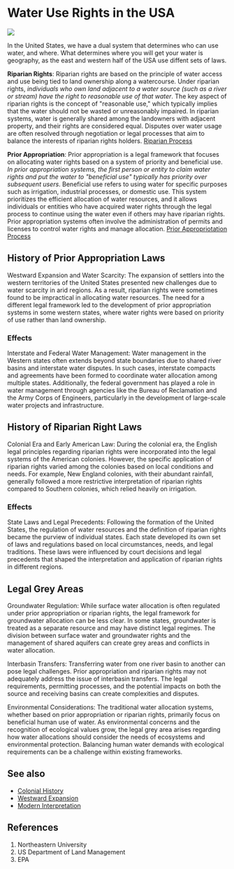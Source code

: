 # Water Use Rights in the USA
![](https://www.google.com/imgres?imgurl=https%3A%2F%2Fwww.epa.gov%2Fsites%2Fdefault%2Ffiles%2Fstyles%2Fsmall%2Fpublic%2F2017-02%2Fws-ourwater-water-pie-chart-version-two_0.png%3Fitok%3Dgoc5N4hc&tbnid=4DtmyJMx_uLqIM&vet=12ahUKEwii0Jux-Or_AhXrNUQIHSUYCG8QMygAegUIARDoAQ..i&imgrefurl=https%3A%2F%2Fwww.epa.gov%2Fwatersense%2Fhow-we-use-water&docid=244mk1WTxjdvuM&w=274&h=329&q=water%20use&ved=2ahUKEwii0Jux-Or_AhXrNUQIHSUYCG8QMygAegUIARDoAQ)

In the United States, we have a dual system that determines who can use water, and where. What determines where you will get your water is geography, as the east and western half of the USA use diffent sets of laws. 

**Riparian Rights**: Riparian rights are based on the principle of water access and use being tied to land ownership along a watercourse. Under riparian rights, *individuals who own land adjacent to a water source (such as a river or stream) have the right to reasonable use of that water*. The key aspect of riparian rights is the concept of "reasonable use," which typically implies that the water should not be wasted or unreasonably impaired. In riparian systems, water is generally shared among the landowners with adjacent property, and their rights are considered equal. Disputes over water usage are often resolved through negotiation or legal processes that aim to balance the interests of riparian rights holders. [Riparian Process](https://i0.wp.com/mavensnotebook.com/wp-content/uploads/2020/05/Water-Transfer-Dkt.-1-Complaint_Page_07.jpg?ssl=1)

**Prior Appropriation**: Prior appropriation is a legal framework that focuses on allocating water rights based on a system of priority and beneficial use. *In prior appropriation systems, the first person or entity to claim water rights and put the water to "beneficial use" typically has priority over subsequent users*. Beneficial use refers to using water for specific purposes such as irrigation, industrial processes, or domestic use. This system prioritizes the efficient allocation of water resources, and it allows individuals or entities who have acquired water rights through the legal process to continue using the water even if others may have riparian rights. Prior appropriation systems often involve the administration of permits and licenses to control water rights and manage allocation. [Prior Appropriotation Process](https://coyotegulch.blog/wp-content/uploads/2015/12/priorappropriationimagestateoforegon.jpg)


## History of Prior Appropriation Laws
Westward Expansion and Water Scarcity: The expansion of settlers into the western territories of the United States presented new challenges due to water scarcity in arid regions. As a result, riparian rights were sometimes found to be impractical in allocating water resources. The need for a different legal framework led to the development of prior appropriation systems in some western states, where water rights were based on priority of use rather than land ownership.

### Effects
Interstate and Federal Water Management: Water management in the Western states often extends beyond state boundaries due to shared river basins and interstate water disputes. In such cases, interstate compacts and agreements have been formed to coordinate water allocation among multiple states. Additionally, the federal government has played a role in water management through agencies like the Bureau of Reclamation and the Army Corps of Engineers, particularly in the development of large-scale water projects and infrastructure.

## History of Riparian Right Laws
Colonial Era and Early American Law: During the colonial era, the English legal principles regarding riparian rights were incorporated into the legal systems of the American colonies. However, the specific application of riparian rights varied among the colonies based on local conditions and needs. For example, New England colonies, with their abundant rainfall, generally followed a more restrictive interpretation of riparian rights compared to Southern colonies, which relied heavily on irrigation.

### Effects
State Laws and Legal Precedents: Following the formation of the United States, the regulation of water resources and the definition of riparian rights became the purview of individual states. Each state developed its own set of laws and regulations based on local circumstances, needs, and legal traditions. These laws were influenced by court decisions and legal precedents that shaped the interpretation and application of riparian rights in different regions.


## Legal Grey Areas
Groundwater Regulation: While surface water allocation is often regulated under prior appropriation or riparian rights, the legal framework for groundwater allocation can be less clear. In some states, groundwater is treated as a separate resource and may have distinct legal regimes. The division between surface water and groundwater rights and the management of shared aquifers can create grey areas and conflicts in water allocation.

Interbasin Transfers: Transferring water from one river basin to another can pose legal challenges. Prior appropriation and riparian rights may not adequately address the issue of interbasin transfers. The legal requirements, permitting processes, and the potential impacts on both the source and receiving basins can create complexities and disputes.

Environmental Considerations: The traditional water allocation systems, whether based on prior appropriation or riparian rights, primarily focus on beneficial human use of water. As environmental concerns and the recognition of ecological values grow, the legal grey area arises regarding how water allocations should consider the needs of ecosystems and environmental protection. Balancing human water demands with ecological requirements can be a challenge within existing frameworks.



## See also
- [Colonial History](https://en.wikipedia.org/wiki/Riparian_water_rights)
- [Westward Expansion](https://en.wikipedia.org/wiki/Prior-appropriation_water_rights)
- [Modern Interpretation](https://law.northeastern.edu/wp-content/uploads/2021/04/phrge-water-primer.pdf)

## References
1. Northeastern University
2. US Department of Land Management
3. EPA